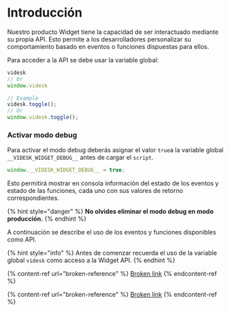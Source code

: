 # Introducción

Nuestro producto Widget tiene la capacidad de ser interactuado mediante su propia API. Esto permite a los desarrolladores personalizar su comportamiento basado en eventos o funciones dispuestas para ellos.

Para acceder a la API se debe usar la variable global:

```javascript
videsk
// Or
window.videsk

// Example
videsk.toggle();
// Or
window.videsk.toggle();
```

### Activar modo debug

Para activar el modo debug deberás asignar el valor `true`a la variable global `__VIDESK_WIDGET_DEBUG__` antes de cargar el `script`.

```javascript
window.__VIDESK_WIDGET_DEBUG__ = true;
```

Esto permitirá mostrar en consola información del estado de los eventos y estado de las funciones, cada uno con sus valores de retorno correspondientes.

{% hint style="danger" %}
**No olvides eliminar el modo debug en modo producción.**
{% endhint %}

A continuación se describe el uso de los eventos y funciones disponibles como API.

{% hint style="info" %}
Antes de comenzar recuerda el uso de la variable global `videsk` como acceso a la Widget API.
{% endhint %}

{% content-ref url="broken-reference" %}
[Broken link](broken-reference)
{% endcontent-ref %}

{% content-ref url="broken-reference" %}
[Broken link](broken-reference)
{% endcontent-ref %}
